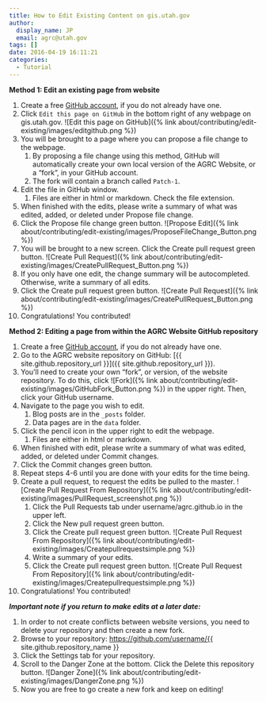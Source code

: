 ```yaml
---
title: How to Edit Existing Content on gis.utah.gov
author:
  display_name: JP
  email: agrc@utah.gov
tags: []
date: 2016-04-19 16:11:21
categories:
  - Tutorial
---
```


**Method 1: Edit an existing page from website**

1. Create a free [GitHub account](https://github.com/join), if you do not already have one.
1. Click `Edit this page on GitHub` in the bottom right of any webpage on gis.utah.gov.
![Edit this page on GitHub]({% link about/contributing/edit-existing/images/editgithub.png %})
1. You will be brought to a page where you can propose a file change to the webpage.
    1. By proposing a file change using this method, GitHub will automatically create your own local version of the AGRC Website, or a “fork”, in your GitHub account.
    1. The fork will contain a branch called `Patch-1`.
1. Edit the file in GitHub window.
    1. Files are either in html or markdown. Check the file extension.
1. When finished with the edits, please write a summary of what was edited, added, or deleted under Propose file change.
1. Click the Propose file change green button.
![Propose Edit]({% link about/contributing/edit-existing/images/ProposeFileChange_Button.png %})
1. You will be brought to a new screen. Click the Create pull request green button.
![Create Pull Request]({% link about/contributing/edit-existing/images/CreatePullRequest_Button.png %})
1. If you only have one edit, the change summary will be autocompleted. Otherwise, write a summary of all edits.
1. Click the Create pull request green button.
![Create Pull Request]({% link about/contributing/edit-existing/images/CreatePullRequest_Button.png %})
1. Congratulations! You contributed!

**Method 2: Editing a page from within the AGRC Website GitHub repository**

1. Create a free [GitHub account](https://github.com/join), if you do not already have one.
1. Go to the AGRC website repository on GitHub: [{{ site.github.repository_url }}]({{ site.github.repository_url }}).
1. You’ll need to create your own “fork”, or version, of the website repository. To do this, click ![Fork]({% link about/contributing/edit-existing/images/GitHubFork_Button.png %}) in the upper right. Then, click your GitHub username.
1. Navigate to the page you wish to edit.
    1. Blog posts are in the `_posts` folder.
    1. Data pages are in the `data` folder.
1. Click the pencil icon in the upper right to edit the webpage.
    1. Files are either in html or markdown.
1. When finished with edit, please write a summary of what was edited, added, or deleted under Commit changes.
1. Click the Commit changes green button.
1. Repeat steps 4-6 until you are done with your edits for the time being.
1. Create a pull request, to request the edits be pulled to the master.
![Create Pull Request From Repository]({% link about/contributing/edit-existing/images/PullRequest_screenshot.png %})
    1. Click the Pull Requests tab under username/agrc.github.io in the upper left.
    1. Click the New pull request green button.
    1. Click the Create pull request green button.
    ![Create Pull Request From Repository]({% link about/contributing/edit-existing/images/Createpullrequestsimple.png %})
    1. Write a summary of your edits.
    1. Click the Create pull request green button.
    ![Create Pull Request From Repository]({% link about/contributing/edit-existing/images/Createpullrequestsimple.png %})
1. Congratulations! You contributed!

**_Important note if you return to make edits at a later date:_**

1. In order to not create conflicts between website versions, you need to delete your repository and then create a new fork.
1. Browse to your repository: https://github.com/username/{{ site.github.repository_name }}
1. Click the Settings tab for your repository.
1. Scroll to the Danger Zone at the bottom. Click the Delete this repository button. ![Danger Zone]({% link about/contributing/edit-existing/images/DangerZone.png %})
1. Now you are free to go create a new fork and keep on editing!
